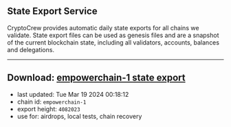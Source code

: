 ## State Export Service
CryptoCrew provides automatic daily state exports for all chains we validate. State export files can be used as genesis files and are a snapshot of the current blockchain state, including all validators, accounts, balances and delegations.

---
**Download: [empowerchain-1 state export](https://dl-eu2.ccvalidators.com/SERVICE/empowerchain/empowerchain-1_export_4082023.json)**
---

- last updated: Tue Mar 19 2024 00:18:12
- chain id: `empowerchain-1`
- export height: `4082023`
- use for: airdrops, local tests, chain recovery
